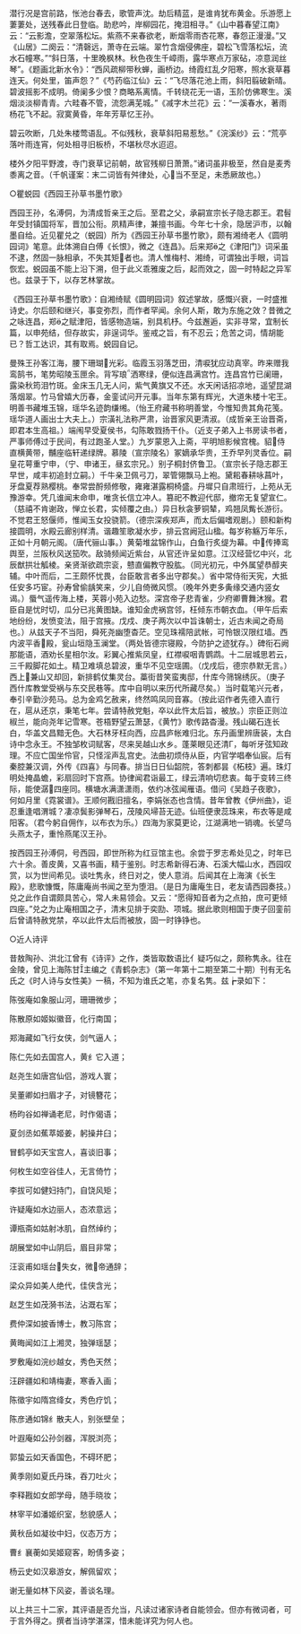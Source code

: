 <!-- { "loadSidebar": true } -->
潜行况是宫前路，怅池台春去，歌管声沈。劫后精蓝，是谁肯犹布黄金。乐游愿上萋萋处，送残春此日登临。助悲吟，岸柳园花，掩泪相寻。”《山中暮春望江南》云：“云影澹，空翠落松坛。紫燕不来春欲老，断烟零雨杏花寒，春怨正漫漫。”又《山居》二阕云：“清磬远，萧寺在云端。翠竹含烟侵佛座，碧松飞雪落松坛，流水石幢寒。”“斜日落，十里晚枫林。秋色夜生千嶂雨，露华寒点万家砧，凉意润丝琴”。《题画北新水令》：“西风疏柳带秋蝉，画桥边。绮霞红乱夕阳寒，照水衰草暮连天。何处里，笛声怨？”《芍药临江仙》云：“飞尽落花池上雨，斜阳翦破新晴。碧波摇影不成明。倚阑多少恨？商略系离情。千转绕花无一语，玉阶仿佛寒生。溪烟淡淡柳青青。六畦春不管，流怨满芜城。”《减字木兰花》云：“一溪春水，著雨杨花飞不起。寂寞黄昏，年年芳草忆王孙。

碧云吹断，几处朱楼莺语乱。不似残秋，衰草斜阳易惹愁。”《浣溪纱》云：“荒亭落叶雨连宵，何处相寻旧板桥，不堪秋尽水迢迢。

楼外夕阳平野渡，寺门衰草记前朝，故官残柳日萧萧。”诸词虽非极至，然自是麦秀黍离之音。（千帆谨案：末二词皆有舛律处，心当不至足，未悉厥故也。）

○瞿蜕园《西园王孙草书墨竹歌》

西园王孙，名溥侗，为清成哲亲王之后。至君之父，承嗣宣宗长子隐志郡王。君髫年受封镇国将军，晋加公衔。夙精声律，兼擅书画。今年七十余，隐居沪市，以翰墨自给。近见瞿兑之（蜕园）所为《西园王孙草书墨竹歌》，颇有湘绮老人《圆明园词》笔意。此体溯自白傅《长恨》，微之《连昌》。后来郑之《津阳门》词采虽不逮，然固一脉相承，不失其矩者也。清人惟梅村、湘绮，可谓独出手眼，词旨恢宏。蜕园虽不能上沿下溯，但于此义乖雅废之后，起而效之，固一时特起之异军也。兹录于下，以存艺林掌故。

《西园王孙草书墨竹歌》：自湘绮赋《圆明园词》叙述掌故，感慨兴衰，一时盛推诗史。尔后颐和继兴，事变弥烈，而作者罕闻。余何人斯，敢为东施之效？昔微之之咏连昌，郑之赋津阳，皆感物造端，别具机杼。今兹邂逅，实非寻常，宜制长篇，以申苑结，但存故实，非逞词华。鉴戒之旨，有不忍云；危苦之词，情胡能已？哲工达识，其有取焉。蜕园自记。

曼殊王孙客江海，腰下珊瑚光彩。临霞玉羽落芝田，清唳犹应动真宰。昨来赠我鸾鹄书，笔势昭陵玉匣余。背写琅洒寒绿，便似连昌满宫竹。连昌宫竹已阑珊，露染秋筠泪竹斑。金床玉几无人问，紫气黄旗又不还。水天闲话招凉地，遥望昆湖落烟翠。竹马曾嬉大历春，金銮试问开元事。当年东第有辉光，大道朱楼十宅王。明善书藏堆玉锦，瑶华名迹韵缣缃。（怡王府藏书称明善堂，今惟知贵其角花笺。瑶华道人画出士大夫上。）宗潢礼法称严肃，诒晋家风更清淑。（成哲亲王诒晋斋，即君本生高祖。）端闱早受夏侯书，勾陈敢戮扬干仆。（近支子弟入上书房读书者，严事师傅过于民间，有过跑圣人堂。）九岁蒙恩入上斋，平明旭影候宫槐。貂侍直横黄带，黼座临轩递绿牌。慕陵（宣宗陵名）冢嫡承华贵，王乔早列灵香位。嗣皇花萼重宁申，（宁、申诸王，昼玄宗兄。）别子桐封侪鲁卫。（宣宗长子隐志郡王早世，咸丰初追封立嗣。）千牛亲卫佩弓刀，翠管翎飘马上袍。黛耜春耕咏菖叶，牙盘夏荐熟樱桃。奉常尝酹频修敬，雍雍湛露桐椅盛。丹墀只自肃班行，上苑从无豫游幸。凭几谁闻末命申，唯贪长信立冲人。篡祀不教迎代邸，撤帘无复望宣仁。（慈禧不肯谢政，惮立长君，实倾覆之由。）异日秋衾萝铜辇，鸡翘凤觜长游衍。不觉君王怒偃师，惟闻玉女投骁箭。（德宗深疾郑声，而太后偏嗜观剧。）颐和新构接圆明，水殿云廊别样清。谐趣笙歌凝水步，排云宫阙冠山楹。每岁称觞万年乐，正如十月朝元阁。（唐代骊山事。）黄菊堆盆锦作山，白鱼行炙缇为幕。中传捧鸾舆至，兰阪秋风送笳吹。敌骑频闻近紫台，从官还许呈如意。江汉经营忆中兴，北辰猷拱壮觚棱。亲贤渐欲疏宗衮，戆直偏教守股肱。（同光初元，中外属望恭醇夹辅。中叶而后，二王颇怀忧畏，台臣敢言者多出守郡矣。）省中常侍衔天宪，大抵任安多巧宦。孙寿曾偷龋笑来，少儿自倚微风惯。（晚年外吏多夤缘交通内竖女谒。）蜃气遥传海上楼，芙蓉小苑入边愁。深宫帝子悲青雀，少府卿曹舞沐猴。君臣自是忧时切，瓜分已兆黄图缺。谁知金虎祸宫邻，枉倾东市朝衣血。（甲午后索地纷纷，发愤变法，阻于宫掖。戊戍、庚子两次以中旨诛朝士，近古未闻之奇局也。）从兹天子不当阳，舜死尧幽堕杳茫。空见珠襦陪武帐，可怜银汉限红墙。西内波平香殿，瓮山垣隐玉澜堂。（两处皆德宗寝殿，今防护之迹犹存。）碑衔石阙那能语，酒劝长星相尔汝。彩翼心推紫凤皇，红襟唳咽青鹦鹉。十二层城思若云，三千殿脚花如土。精卫难填总碧波，重华不见空瑶圃。（戊戌后，德宗恭默无言。）西上兼山又却回，新排鹤仗集灵台。藁街昔笑蛮夷邸，什库今筛锦绣灰。（庚子西什库教堂受祸与东交民巷等。库中自明以来历代所藏尽矣。）当时载笔兴元者，奉引辛勤沙苑马。总为金鸡乞赦来，终然鸣凤同音寡。（按此诏作者先德入直行在，扈从还京，秉笔七年。尝请特赦党魁，卒以此忤太后旨，被放。）宗臣正则泣椒兰，能向尧年记雪寒。苍梧野望云萧瑟，《黄竹》歌传路杳漫。残山碣石连长白，华盖文昌黯无色。大石林牙枉向西，应昌庐帐难归北。东丹画里辨唐装，太白诗中念永王。不独邹枚词赋客，尽来吴越山水乡。蓬莱眼见还清Г，每听牙弦知政理。不应亡国坐伶官，只怪淫声乱宫史。法曲初烦侍从臣，内官学唱奉仙宸。后有秦腔兼汉调，外传《四喜》与同春。排当日日仙韶院，答刺都昙《柘枝》遍。珠灯明处掩晶蟾，彩扇回时下宫燕。协律闻君诣最工，绿云清响切悲衷。每于变转三终际，能使潺四座同。横塘水满潇潇雨，依约冰弦闻雁语。借问《吴趋子夜歌》，何如月里《霓裳谱》。王顺何戡旧擅名，李娟张态也含情。昔年曾教《伊州曲》，讵忍重逢唱渭城？凄凉鬓影弹琴石，茂陵风埽苔无迹。仙班便隶蕊珠来，布衣等是咸阳客。（君今躬自佣作，以布衣为乐。）四海为家莫更论，江湖满地一销魂。长望乌头燕太子，重怜燕尾汉王孙。

按西园王孙溥侗，号西园，即世所称为红豆馆主也。余尝于罗志希处见之，时年已六十余。善皮黄，又喜书画，精于鉴别。时志希新得石涛、石溪大幅山水，西园叹赏，以为世间希见。谈吐隽永，终日对之，使人意消。后闻其在上海演《长生殿》，悲歌慷慨，陈庸庵尚书闻之至为堕泪。（是日为庸庵生日，老友请西园奏技。）兑之此作自谓颇具苦心，常人未易领会。又云：“愿得知音者为之点拍，庶可更倾四座。”兑之为止庵相国之子，清末见排于奕劻、项城。据此歌则相国于庚子回銮前后曾请特赦党禁，卒以此忤太后而被放，固一时铮铮也。

○近人诗评

昔敖陶孙、洪北江曾有《诗评》之作，类皆取数语比亻疑巧似之，颇称隽永。往在金陵，曾见上海陈甘主编之《青鹤杂志》（第一年第十二期至第二十期）刊有无名氏之《时人诗与女性美》一稿，不知为谁氏之笔，亦复名隽。兹┢录如下：

陈弢庵如象服山河，珊珊微步；

陈散原如姬姒徽音，化行南国；

郑海藏如飞行女侠，剑气逼人；

陈仁先如去国宫人，黄纟它入道；

赵尧生如唐宫仙侣，游戏人寰；

吴董卿如扫眉才子，对镜簪花；

杨昀谷如禅诵老尼，时作偈语；

夏剑丞如蕉萃姬姜，躬操井臼；

冒鹤亭如天宝宫人，喜谈旧事；

何枚生如空谷佳人，无言倚竹；

李拔可如健妇持门，自饶风矩；

许疑庵如水边丽人，态浓意远；

谭瓶斋如姑射冰肌，自然绰约；

胡展堂如中山阴后，眉目非常；

汪衮甫如瑶台失女，微帝通辞；

梁众异如美人绝代，佳侠含光；

赵芝生如茂漪书法，沾溉右军；

费仲深如披香博士，教习陈宫；

黄晦闻如江上湘灵，独弹瑶瑟；

罗敷庵如浣纱越女，秀色天然；

汪辟疆如和靖梅妻，寒香入画；

陈徵宇如隋宫绛女，秀色疗饥；

陈彦通如锦纟散夫人，别张壁垒；

叶遐庵如公孙剑器，浑脱浏亮；

郭蛰云如天香国色，不碍环肥；

黄季刚如夏氏丹珠，吞刀吐火；

李释戡如女郎学母，随手晓妆；

林宰平如潘姬织室，愁貌感人；

黄秋岳如凝妆中妇，仪态万方；

曹纟襄蘅如吴姬窥客，盼倩多姿；

杨云史如汉皋游女，解佩留欢；

谢无量如林下风姿，善谈名理。

以上共三十二家，其评语是否允当，凡读过诸家诗者自能领会。但亦有微词者，可于言外得之。撰者当诗学湛深，惜未能详究为何人也。

